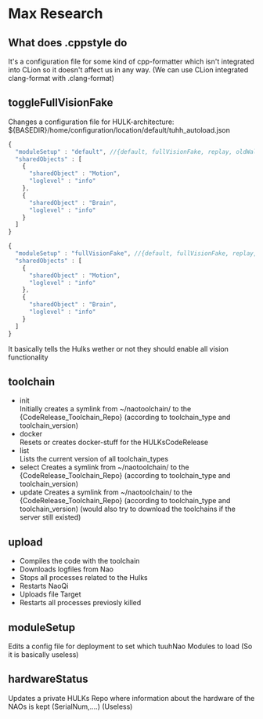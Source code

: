 # Max Research #

## What does .cppstyle do ##

It's a configuration file for some kind of cpp-formatter which isn't integrated into CLion so it doesn't affect us in any way. (We can use CLion integrated clang-format with .clang-format)

## toggleFullVisionFake ##

Changes a configuration file for HULK-architecture:
${BASEDIR}/home/configuration/location/default/tuhh_autoload.json

```js
{
  "moduleSetup" : "default", //{default, fullVisionFake, replay, oldWalking}
  "sharedObjects" : [
    {
      "sharedObject" : "Motion",
      "loglevel" : "info"
    },
    {
      "sharedObject" : "Brain",
      "loglevel" : "info"
    }
  ]
}
```

```js
{
  "moduleSetup" : "fullVisionFake", //{default, fullVisionFake, replay, oldWalking}
  "sharedObjects" : [
    {
      "sharedObject" : "Motion",
      "loglevel" : "info"
    },
    {
      "sharedObject" : "Brain",
      "loglevel" : "info"
    }
  ]
}
```

It basically tells the Hulks wether or not they should enable all vision functionality

## toolchain ##

* init  
    Initially creates a symlink from ~/naotoolchain/ to the {CodeRelease_Toolchain_Repo} (according to toolchain_type and toolchain_version)
* docker  
    Resets or creates docker-stuff for the HULKsCodeRelease
* list  
    Lists the current version of all toolchain_types
* select
    Creates a symlink from ~/naotoolchain/ to the {CodeRelease_Toolchain_Repo} (according to toolchain_type and toolchain_version)
* update
    Creates a symlink from ~/naotoolchain/ to the {CodeRelease_Toolchain_Repo} (according to toolchain_type and toolchain_version) (would also try to download the toolchains if the server still existed)

## upload ##

* Compiles the code with the toolchain
* Downloads logfiles from Nao
* Stops all processes related to the Hulks
* Restarts NaoQi
* Uploads file Target
* Restarts all processes previosly killed

## moduleSetup ##

Edits a config file for deployment to set which tuuhNao Modules to load (So it is basically useless)

## hardwareStatus ##

Updates a private HULKs Repo where information about the hardware of the NAOs is kept (SerialNum,....) (Useless)
